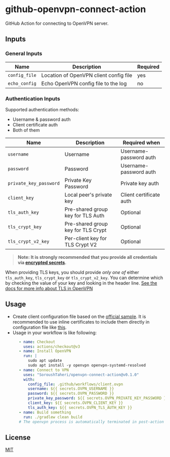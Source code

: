 # github-openvpn-connect-action

GitHub Action for connecting to OpenVPN server.

## Inputs

### General Inputs

| Name          | Description                            | Required |
|---------------|----------------------------------------|----------|
| `config_file` | Location of OpenVPN client config file | yes      |
| `echo_config` | Echo OpenVPN config file to the log    | no       |

### Authentication Inputs

Supported authentication methods:

- Username & password auth
- Client certificate auth
- Both of them

| Name                   | Description                        | Required when           | 
|------------------------|------------------------------------|-------------------------|
| `username`             | Username                           | Username-password auth  |
| `password`             | Password                           | Username-password auth  |
| `private_key_password` | Private Key Password               | Private key auth        |
| `client_key`           | Local peer's private key           | Client certificate auth |
| `tls_auth_key`         | Pre-shared group key for TLS Auth  | Optional                |
| `tls_crypt_key`        | Pre-shared group key for TLS Crypt | Optional                |
| `tls_crypt_v2_key`     | Per-client key for TLS Crypt V2    | Optional                |

> **Note: It is strongly recommended that you provide all credentials
via [encrypted secrets](https://docs.github.com/en/actions/security-guides/encrypted-secrets).**

When providing TLS keys, you should provide *only one of* either `tls_auth_key`, `tls_crypt_key` or `tls_crypt_v2_key`.
You can determine which by checking the value of your key and looking in the header line. 
[See the docs for more info about TLS in OpenVPN](https://openvpn.net/vpn-server-resources/tls-control-channel-security-in-openvpn-access-server)

## Usage

- Create client configuration file based on
  the [official sample](https://github.com/OpenVPN/openvpn/blob/master/sample/sample-config-files/client.conf). It is
  recommended to use inline certificates to include them directly in configuration file
  like [this](https://github.com/kota65535/github-openvpn-connect-action/tree/master/.github/workflows/client.ovpn).
- Usage in your workflow is like following:

```yaml
      - name: Checkout
        uses: actions/checkout@v3
      - name: Install OpenVPN
        run: |
          sudo apt update
          sudo apt install -y openvpn openvpn-systemd-resolved
      - name: Connect to VPN
        uses: "SoroushTaheri/openvpn-connect-action@v0.1.0"
        with:
          config_file: .github/workflows/client.ovpn
          username: ${{ secrets.OVPN_USERNAME }}
          password: ${{ secrets.OVPN_PASSWORD }}
          private_key_password: ${{ secrets.OVPN_PRIVATE_KEY_PASSWORD }}
          client_key: ${{ secrets.OVPN_CLIENT_KEY }}
          tls_auth_key: ${{ secrets.OVPN_TLS_AUTH_KEY }}
      - name: Build something
        run: ./gradlew clean build
      # The openvpn process is automatically terminated in post-action phase
```

## License

[MIT](LICENSE)
